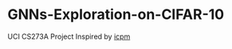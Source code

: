 # GNNs-Exploration-on-CIFAR-10
UCI CS273A Project
Inspired by [icpm](https://github.com/icpm/pytorch-cifar10)
